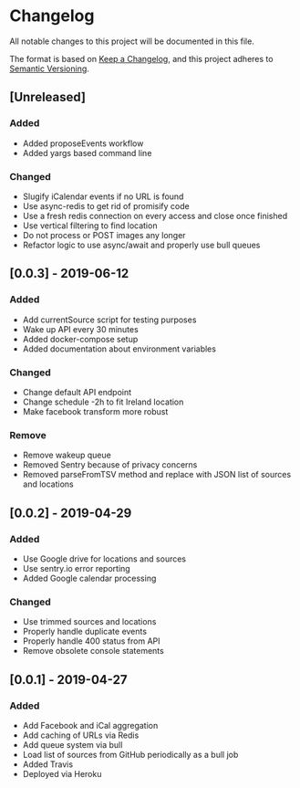 # Changelog
All notable changes to this project will be documented in this file.

The format is based on [Keep a Changelog](https://keepachangelog.com/en/1.0.0/),
and this project adheres to [Semantic Versioning](https://semver.org/spec/v2.0.0.html).

## [Unreleased]
### Added
- Added proposeEvents workflow
- Added yargs based command line

### Changed
- Slugify iCalendar events if no URL is found
- Use async-redis to get rid of promisify code
- Use a fresh redis connection on every access and close once finished
- Use vertical filtering to find location
- Do not process or POST images any longer
- Refactor logic to use async/await and properly use bull queues

## [0.0.3] - 2019-06-12
### Added
- Add currentSource script for testing purposes
- Wake up API every 30 minutes
- Added docker-compose setup
- Added documentation about environment variables

### Changed
- Change default API endpoint
- Change schedule -2h to fit Ireland location
- Make facebook transform more robust

### Remove 
- Remove wakeup queue
- Removed Sentry because of privacy concerns
- Removed parseFromTSV method and replace with JSON list of sources and locations

## [0.0.2] - 2019-04-29
### Added
- Use Google drive for locations and sources
- Use sentry.io error reporting
- Added Google calendar processing

### Changed
- Use trimmed sources and locations
- Properly handle duplicate events
- Properly handle 400 status from API
- Remove obsolete console statements

## [0.0.1] - 2019-04-27
### Added
- Add Facebook and iCal aggregation
- Add caching of URLs via Redis
- Add queue system via bull
- Load list of sources from GitHub periodically as a bull job
- Added Travis
- Deployed via Heroku
